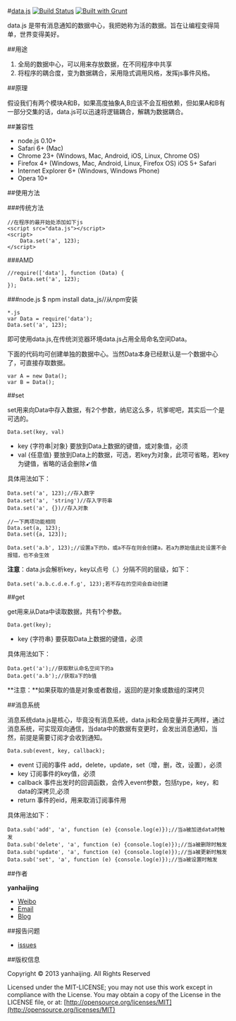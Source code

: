 #[data.js](https://github.com/yanhaijing/data.js) [![Build Status](https://travis-ci.org/yanhaijing/data.js.svg?branch=master)](https://travis-ci.org/yanhaijing/data.js) [![Built with Grunt](https://cdn.gruntjs.com/builtwith.png)](http://gruntjs.com/)

data.js 是带有消息通知的数据中心，我把她称为活的数据。旨在让编程变得简单，世界变得美好。

##用途

1. 全局的数据中心，可以用来存放数据，在不同程序中共享
2. 将程序的耦合度，变为数据耦合，采用隐式调用风格，发挥js事件风格。

##原理

假设我们有两个模块A和B，如果高度抽象A,B应该不会互相依赖，但如果A和B有一部分交集的话，data.js可以迅速将逻辑耦合，解耦为数据耦合。

##兼容性

- node.js 0.10+
- Safari 6+ (Mac)
- Chrome 23+ (Windows, Mac, Android, iOS, Linux, Chrome OS)
- Firefox 4+ (Windows, Mac, Android, Linux, Firefox OS)
iOS 5+ Safari
- Internet Explorer 6+ (Windows, Windows Phone)
- Opera 10+

##使用方法

###传统方法
	
	//在程序的最开始处添加如下js
	<script src="data.js"></script>
	<script>
		Data.set('a', 123);
	</script>

###AMD

	//require(['data'], function (Data) {
		Data.set('a', 123);
	});

###node.js
	$ npm install data_js//从npm安装

	*.js
	var Data = require('data');
	Data.set('a', 123);

即可使用data.js,在传统浏览器环境data.js占用全局命名空间Data。

下面的代码均可创建单独的数据中心。当然Data本身已经默认是一个数据中心了，可直接存取数据。

	var A = new Data();
	var B = Data();

##set
	
set用来向Data中存入数据，有2个参数，纳尼这么多，坑爹呢吧，其实后一个是可选的。

	Data.set(key, val)

- key {字符串|对象} 要放到Data上数据的键值，或对象值，必须
- val {任意值} 要放到Data上的数据，可选，若key为对象，此项可省略，若key为键值，省略的话会删除➹值

具体用法如下：

	Data.set('a', 123);//存入数字
	Data.set('a', 'string')//存入字符串
	Data.set('a', {})//存入对象
	
	//一下两项功能相同
	Data.set(a, 123);
	Data.set({a, 123]);

	Data.set('a.b', 123);//设置a下的b，或a不存在则会创建a，若a为原始值此处设置不会报错，也不会生效
	

**注意**：data.js会解析key，key以点号（.）分隔不同的层级，如下：

	Data.set('a.b.c.d.e.f.g', 123);若不存在的空间会自动创建


##get

get用来从Data中读取数据，共有1个参数。

	Data.get(key);

- key {字符串} 要获取Data上数据的键值，必须

具体用法如下：

	Data.get('a');//获取默认命名空间下的a
	Data.get('a.b');//获取a下的b值

**注意：**如果获取的值是对象或者数组，返回的是对象或数组的深拷贝

##消息系统

消息系统data.js是核心，毕竟没有消息系统，data.js和全局变量并无两样，通过消息系统，可实现双向通信，当data中的数据有变更时，会发出消息通知，当然，前提是需要订阅才会收到通知。

	Data.sub(event, key, callback);

- event 订阅的事件 add，delete，update，set（增，删，改，设置），必须
- key 订阅事件的key值，必须
- callback 事件出发时的回调函数，会传入event参数，包括type，key，和data的深拷贝,必须
- return 事件的eid，用来取消订阅事件用

具体用法如下：

	Data.sub('add', 'a', function (e) {console.log(e)});//当a被加进data时触发
	Data.sub('delete', 'a', function (e) {console.log(e)});//当a被删除时触发
	Data.sub('update', 'a', function (e) {console.log(e)});//当a被更新时触发
	Data.sub('set', 'a', function (e) {console.log(e)});//当a被设置时触发

##作者

**yanhaijing**

- [Weibo](http://weibo.com/yanhaijing1234 "yanhaijing's Weibo")
- [Email](mailto:yanhaijing@yeah.net "yanhaijing's Email")
- [Blog](http://yanhaijing.com "yanhaijing's Blog")

##报告问题

- [issues](https://github.com/yanhaijing/data.js/issues "report question")

##版权信息

Copyright © 2013 yanhaijing. All Rights Reserved

Licensed under the MIT-LICENSE;
you may not use this work except in compliance with the License.
You may obtain a copy of the License in the LICENSE file, or at:
	[http://opensource.org/licenses/MIT](http://opensource.org/licenses/MIT)







	

	

	



